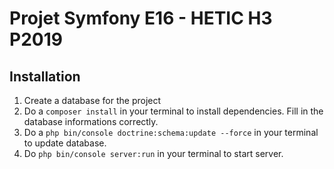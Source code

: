 # Projet Symfony E16 - HETIC H3 P2019

## Installation
1. Create a database for the project
2. Do a `composer install` in your terminal to install dependencies. Fill in the database informations correctly.
3. Do a `php bin/console doctrine:schema:update --force` in your terminal to update database.
4. Do `php bin/console server:run` in your terminal to start server.
